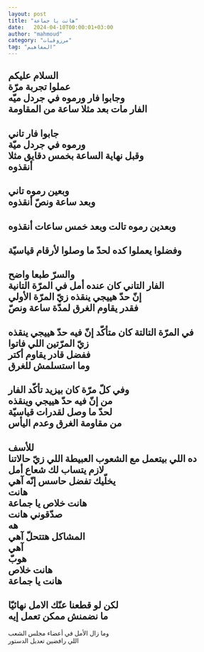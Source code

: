 ```yaml
---
layout: post
title: "هانت يا جماعة"
date:   2024-04-10T00:00:01+03:00
author: "mahmoud"
category: "مرزوقيات"
tag: "المفاهيم"
---
```



السلام عليكم  
عملوا تجربة مرّة  
وجابوا فار ورموه في جردل ميّه  
الفار مات بعد مثلا ساعة من المقاومة  
-  
جابوا فار تاني  
ورموه في جردل ميّة  
وقبل نهاية الساعة بخمس دقايق مثلا  
أنقذوه  
-  
وبعين رموه تاني  
وبعد ساعة ونصّ أنقذوه  
-  
وبعدين رموه تالت وبعد خمس ساعات أنقذوه  
-  
وفضلوا يعملوا كده لحدّ ما وصلوا لأرقام قياسيّة  
-  
والسرّ طبعا واضح  
الفار التاني كان عنده أمل في المرّة التانية  
إنّ حدّ هييجي ينقذه زيّ المرّة الأولي  
فقدر يقاوم الغرق لمدّة ساعة ونصّ  
-  
في المرّة التالتة كان متأكّد إنّ فيه حدّ هييجي
ينقذه  
زيّ المرّتين اللي فاتوا  
ففضل قادر يقاوم أكتر  
وما استسلمش للغرق  
-  
وفي كلّ مرّة كان بيزيد تأكّد الفار  
من إنّ فيه حدّ هييجي وينقذه  
لحدّ ما وصل لقدرات قياسيّة  
من مقاومة الغرق وعدم اليأس  
-  
للأسف  
ده اللي بيتعمل مع الشعوب العبيطة اللي زيّ
حالاتنا  
لازم يتساب لك شعاع أمل  
يخلّيك تفضل حاسس إنّه آهي  
هانت  
هانت خلاص يا جماعة  
صدّقوني هانت  
هه  
المشاكل هتتحلّ آهي  
آهي  
هوبّ  
هانت خلاص  
هانت يا جماعة  
-  
لكن لو قطعنا عنّك الامل نهائيّا  
ما نضمنش ممكن تعمل إيه  
-  
وما زال الأمل في أعضاء مجلس الشعب  
اللي رافضين تعديل الدستور
